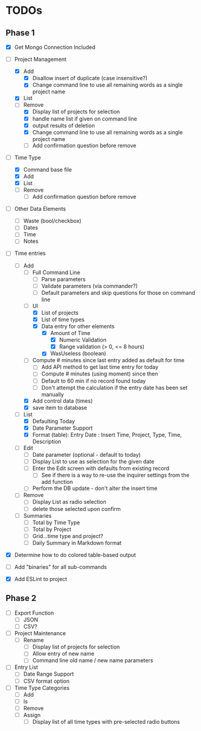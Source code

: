 # TODOs

## Phase 1

- [x] Get Mongo Connection Included
- [ ] Project Management
    - [x] Add
        - [x] Disallow insert of duplicate (case insensitive?)
        - [x] Change command line to use all remaining words as a single project name
    - [x] List
    - [ ] Remove
        - [x] Display list of projects for selection
        - [x] handle name list if given on command line
        - [x] output results of deletion
        - [x] Change command line to use all remaining words as a single project name
        - [ ] Add confirmation question before remove
- [ ] Time Type
    - [x] Command base file
    - [x] Add
    - [x] List
    - [ ] Remove
        - [ ] Add confirmation question before remove
- [ ] Other Data Elements
    - [ ] Waste (bool/checkbox)
    - [ ] Dates
    - [ ] Time
    - [ ] Notes
- [ ] Time entries
    - [ ] Add
        - [ ] Full Command Line
            - [ ] Parse parameters
            - [ ] Validate parameters (via commander?)
            - [ ] Default parameters and skip questions for those on command line
        - [ ] UI
            - [x] List of projects
            - [x] List of time types
            - [x] Data entry for other elements
                - [x] Amount of Time
                    - [x] Numeric Validation
                    - [x] Range validation (> 0, <= 8 hours)
                - [x] WasUseless (boolean)
        - [ ] Compute # minutes since last entry added as default for time
            - [ ] Add API method to get last time entry for today
            - [ ] Compute # minutes (using moment) since then
            - [ ] Default to 60 min if no record found today
            - [ ] Don't attempt the calculation if the entry date has been set manually
        - [x] Add control data (times)
        - [x] save item to database
    - [ ] List
        - [x] Defaulting Today
        - [x] Date Parameter Support
        - [x] Format (table): Entry Date : Insert Time, Project, Type, Time, Description
    - [ ] Edit
        - [ ] Date parameter (optional - default to today)
        - [ ] Display List to use as selection for the given date
        - [ ] Enter the Edit screen with defaults from existing record
            - [ ] See if there is a way to re-use the inquirer settings from the add function
        - [ ] Perform the DB update - don't alter the insert time
    - [ ] Remove
        - [ ] Display List as radio selection
        - [ ] delete those selected upon confirm
    - [ ] Summaries
        - [ ] Total by Time Type
        - [ ] Total by Project
        - [ ] Grid...time type and project?
        - [ ] Daily Summary in Markdown format
- [x] Determine how to do colored table-based output
- [ ] Add "binaries" for all sub-commands
- [x] Add ESLint to project


## Phase 2

- [ ] Export Function
    - [ ] JSON
    - [ ] CSV?
- [ ] Project Maintenance
    - [ ] Rename
        - [ ] Display list of projects for selection
        - [ ] Allow entry of new name
        - [ ] Command line old name / new name parameters
- [ ] Entry List
    - [ ] Date Range Support
    - [ ] CSV format option
- [ ] Time Type Categories
    - [ ] Add
    - [ ] ls
    - [ ] Remove
    - [ ] Assign
        - [ ] Display list of all time types with pre-selected radio buttons

